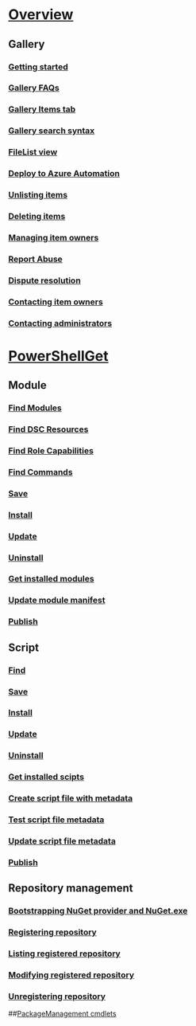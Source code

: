 # [Overview](overview.md)
## Gallery
### [Getting started](psgallery\psgallery_gettingstarted.md)
### [Gallery FAQs](psgallery\psgallery_faqs.md)
### [Gallery Items tab](psgallery\psgallery_items_tab.md)
### [Gallery search syntax](psgallery\psgallery_search_syntax.md)
### [FileList view](psgallery\psgallery_filelist_feature.md)
### [Deploy to Azure Automation](psgallery\psgallery_deploy_to_azure_automation.md)
### [Unlisting items](psgallery\psgallery_unlist_items.md)
### [Deleting items](psgallery\Deleting-Items.md)
### [Managing item owners](psgallery\Managing-Item-Owners.md)
### [Report Abuse](psgallery\psgallery_report_abuse.md)
### [Dispute resolution](psgallery\psgallery_dispute_resolution.md)
### [Contacting item owners](psgallery\psgallery_contacting_item_owners.md)
### [Contacting administrators](psgallery\psgallery_contacting_administrators.md)

# [PowerShellGet](psget\overview.md)
## Module
### [Find Modules](psget\module\psget_find-module.md)
### [Find DSC Resources](psget\module\psget_find-dscresource.md)
### [Find Role Capabilities](psget\module\psget_find-rolecapability.md)
### [Find Commands](psget\module\psget_find-command.md)
### [Save](psget\module\psget_save-module.md)
### [Install](psget\module\psget_install-module.md)
### [Update](psget\module\psget_update-module.md)
### [Uninstall](psget\module\psget_uninstall-module.md)
### [Get installed modules](psget\module\psget_get-installedmodule.md)
### [Update module manifest](psget\module\psget_update-modulemanifest.md)
### [Publish](psget\module\psget_publish-module.md)
	
## Script
### [Find](psget\script\psget_find-script.md)
### [Save](psget\script\psget_save-script.md)
### [Install](psget\script\psget_install-script.md)
### [Update](psget\script\psget_update-script.md)
### [Uninstall](psget\script\psget_uninstall-script.md)
### [Get installed scipts](psget\script\psget_get-installedscript.md)
### [Create script file with metadata](psget\script\psget_new-scriptfileinfo.md)
### [Test script file metadata](psget\script\psget_test-scriptfileinfo.md)
### [Update script file metadata](psget\script\psget_update-scriptfileinfo.md)
### [Publish](psget\script\psget_publish-module.md)

## Repository management
### [Bootstrapping NuGet provider and NuGet.exe](psget\repository\bootstrapping_nuget_proivder_and_exe.md)
### [Registering repository](psget\repository\psget_register-psrepository.md)
### [Listing registered repository](psget\repository\ppsget_get-psrepository.md)
### [Modifying registered repository](psget\repository\psget_set-psrepository.md)
### [Unregistering repository](psget\repository\psget_unregister-psrepository.md)

##[PackageManagement cmdlets](psget\oneget\PackageManagement_cmdlets.md)

